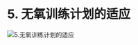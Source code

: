 # 5. 无氧训练计划的适应

![5.无氧训练计划的适应](https://fxpby.oss-cn-beijing.aliyuncs.com/blogImg/workout/cscs/5.%E6%97%A0%E6%B0%A7%E8%AE%AD%E7%BB%83%E8%AE%A1%E5%88%92%E7%9A%84%E9%80%82%E5%BA%94.png)

